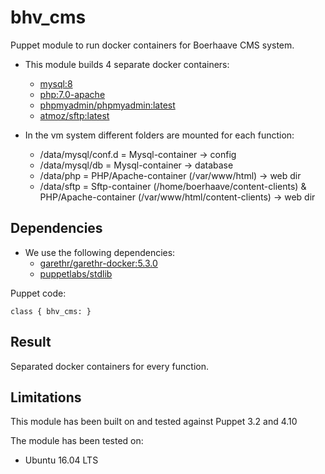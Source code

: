 # bhv_cms

Puppet module to run docker containers for Boerhaave CMS system.

* This module builds 4 separate docker containers:
    - [mysql:8](https://hub.docker.com/_/mysql/)
    - [php:7.0-apache](https://hub.docker.com/_/php/)
    - [phpmyadmin/phpmyadmin:latest](https://hub.docker.com/r/phpmyadmin/phpmyadmin/)
    - [atmoz/sftp:latest](https://hub.docker.com/r/atmoz/sftp/)

* In the vm system different folders are mounted for each function:
    - /data/mysql/conf.d     = Mysql-container -> config
    - /data/mysql/db         = Mysql-container -> database
    - /data/php              = PHP/Apache-container (/var/www/html) -> web dir
    - /data/sftp             = Sftp-container (/home/boerhaave/content-clients) & PHP/Apache-container (/var/www/html/content-clients) -> web dir

## Dependencies
* We use the following dependencies:
    - [garethr/garethr-docker:5.3.0](https://github.com/garethr/garethr-docker/)
    - [puppetlabs/stdlib](https://github.com/puppetlabs/puppetlabs-stdlib)

Puppet code:

```
class { bhv_cms: }
```

## Result

Separated docker containers for every function.

## Limitations

This module has been built on and tested against Puppet 3.2 and 4.10

The module has been tested on:

* Ubuntu 16.04 LTS
